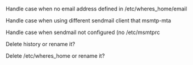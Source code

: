 Handle case when no email address defined in /etc/wheres_home/email

Handle case when using different sendmail client that msmtp-mta

Handle case when sendmail not configured (no /etc/msmtprc

Delete history or rename it?

Delete /etc/wheres_home or rename it?
